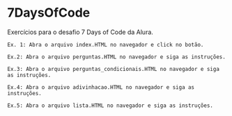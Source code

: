 # 7DaysOfCode
<p>Exercícios para o desafio 7 Days of Code da Alura.</p>

```
Ex. 1: Abra o arquivo index.HTML no navegador e click no botão.
```
```
Ex.2: Abra o arquivo perguntas.HTML no navegador e siga as instruções.
```
```
Ex.3: Abra o arquivo perguntas_condicionais.HTML no navegador e siga as instruções.
```
```
Ex.4: Abra o arquivo adivinhacao.HTML no navegador e siga as instruções.
```
```
Ex.5: Abra o arquivo lista.HTML no navegador e siga as instruções.
```
